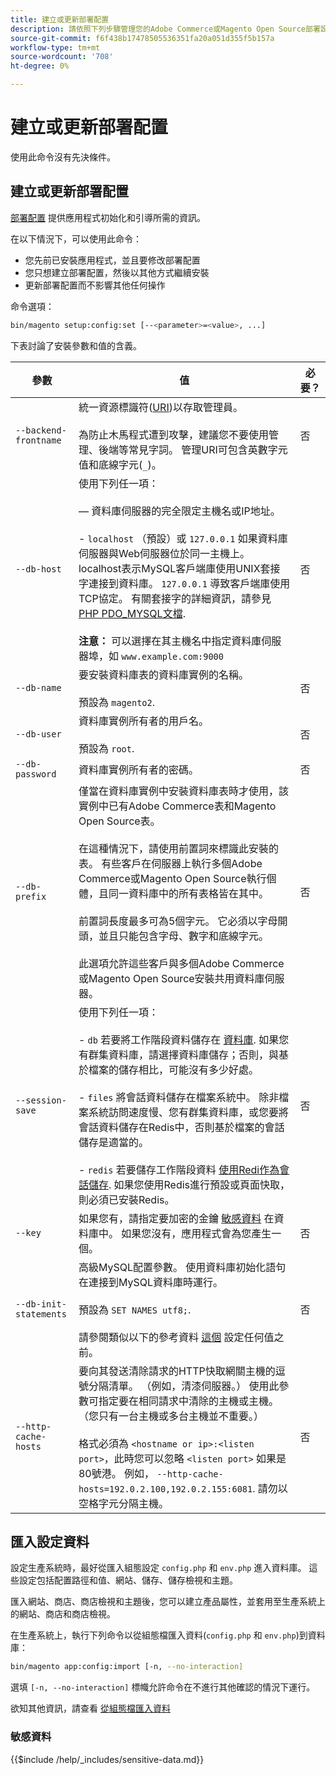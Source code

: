 ```yaml
---
title: 建立或更新部署配置
description: 請依照下列步驟管理您的Adobe Commerce或Magento Open Source部署設定。
source-git-commit: f6f438b17478505536351fa20a051d355f5b157a
workflow-type: tm+mt
source-wordcount: '708'
ht-degree: 0%

---
```



# 建立或更新部署配置

使用此命令沒有先決條件。

## 建立或更新部署配置

[部署配置](../../configuration/reference/deployment-files.md) 提供應用程式初始化和引導所需的資訊。

在以下情況下，可以使用此命令：

* 您先前已安裝應用程式，並且要修改部署配置
* 您只想建立部署配置，然後以其他方式繼續安裝
* 更新部署配置而不影響其他任何操作

命令選項：

```bash
bin/magento setup:config:set [--<parameter>=<value>, ...]
```

下表討論了安裝參數和值的含義。

| 參數 | 值 | 必要？ |
|--- |--- |--- |
| `--backend-frontname` | 統一資源標識符([URI](https://www.w3.org/Protocols/rfc2616/rfc2616-sec3.html#sec3.2))以存取管理員。<br><br>為防止木馬程式遭到攻擊，建議您不要使用管理、後端等常見字詞。 管理URI可包含英數字元值和底線字元(`_`)。 | 否 |
| `--db-host` | 使用下列任一項：<br><br> — 資料庫伺服器的完全限定主機名或IP地址。<br><br>- `localhost` （預設）或 `127.0.0.1` 如果資料庫伺服器與Web伺服器位於同一主機上。 localhost表示MySQL客戶端庫使用UNIX套接字連接到資料庫。 `127.0.0.1` 導致客戶端庫使用TCP協定。 有關套接字的詳細資訊，請參見 [PHP PDO_MYSQL文檔](https://www.php.net/manual/en/ref.pdo-mysql.php).<br><br>**注意：** 可以選擇在其主機名中指定資料庫伺服器埠，如 `www.example.com:9000` | 否 |
| `--db-name` | 要安裝資料庫表的資料庫實例的名稱。<br><br>預設為 `magento2`. | 否 |
| `--db-user` | 資料庫實例所有者的用戶名。<br><br>預設為 `root`. | 否 |
| `--db-password` | 資料庫實例所有者的密碼。 | 否 |
| `--db-prefix` | 僅當在資料庫實例中安裝資料庫表時才使用，該實例中已有Adobe Commerce表和Magento Open Source表。<br><br>在這種情況下，請使用前置詞來標識此安裝的表。 有些客戶在伺服器上執行多個Adobe Commerce或Magento Open Source執行個體，且同一資料庫中的所有表格皆在其中。<br><br>前置詞長度最多可為5個字元。 它必須以字母開頭，並且只能包含字母、數字和底線字元。<br><br>此選項允許這些客戶與多個Adobe Commerce或Magento Open Source安裝共用資料庫伺服器。 | 否 |
| `--session-save` | 使用下列任一項：<br><br>- `db` 若要將工作階段資料儲存在 [資料庫](https://developer.adobe.com/commerce/php/development/cache/partial/database-caching/). 如果您有群集資料庫，請選擇資料庫儲存；否則，與基於檔案的儲存相比，可能沒有多少好處。<br><br>- `files` 將會話資料儲存在檔案系統中。 除非檔案系統訪問速度慢、您有群集資料庫，或您要將會話資料儲存在Redis中，否則基於檔案的會話儲存是適當的。<br><br>- `redis` 若要儲存工作階段資料 [使用Redi作為會話儲存](../../configuration/cache/config-redis.md). 如果您使用Redis進行預設或頁面快取，則必須已安裝Redis。 | 否 |
| `--key` | 如果您有，請指定要加密的金鑰 [敏感資料](#sensitive-data) 在資料庫中。 如果您沒有，應用程式會為您產生一個。 | 否 |
| `--db-init-statements` | 高級MySQL配置參數。 使用資料庫初始化語句在連接到MySQL資料庫時運行。<br><br>預設為 `SET NAMES utf8;`.<br><br>請參閱類似以下的參考資料 [這個](https://dev.mysql.com/doc/refman/5.6/en/server-options.html) 設定任何值之前。 | 否 |
| `--http-cache-hosts` | 要向其發送清除請求的HTTP快取網關主機的逗號分隔清單。 （例如，清漆伺服器。） 使用此參數可指定要在相同請求中清除的主機或主機。 （您只有一台主機或多台主機並不重要。）<br><br>格式必須為 `<hostname or ip>:<listen port>`，此時您可以忽略 `<listen port>` 如果是80號港。 例如， `--http-cache-hosts=192.0.2.100,192.0.2.155:6081`. 請勿以空格字元分隔主機。 | 否 |

## 匯入設定資料

設定生產系統時，最好從匯入組態設定 `config.php` 和 `env.php` 進入資料庫。
這些設定包括配置路徑和值、網站、儲存、儲存檢視和主題。

匯入網站、商店、商店檢視和主題後，您可以建立產品屬性，並套用至生產系統上的網站、商店和商店檢視。

在生產系統上，執行下列命令以從組態檔匯入資料(`config.php` 和 `env.php`)到資料庫：

```bash
bin/magento app:config:import [-n, --no-interaction]
```

選填 `[-n, --no-interaction]` 標幟允許命令在不進行其他確認的情況下運行。

欲知其他資訊，請查看 [從組態檔匯入資料](../../configuration/cli/import-configuration.md)

### 敏感資料

{{$include /help/_includes/sensitive-data.md}}
